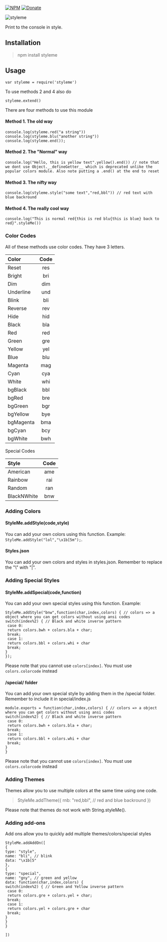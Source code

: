 
[![NPM](https://img.shields.io/badge/Module-Npm-blue.svg)](https://www.npmjs.com/package/styleme)
[![Donate](https://img.shields.io/badge/Donate-Paypal-brightgreen.svg)](https://paypal.me/andrews54757)

![styleme](https://cloud.githubusercontent.com/assets/13282284/23569202/21750ba8-002c-11e7-90cf-5ad251c81f85.png)

Print to the console in style.


## Installation
> npm install styleme

## Usage

``var styleme = require('styleme')``


To use methods 2 and 4 also do


``styleme.extend()``


There are four methods to use this module


#### Method 1. The old way
```
console.log(styleme.red("a string"))
console.log(styleme.blu("another string"))
console.log(styleme.end());
```

#### Method 2. The "Normal" way

```
console.log("Hello, this is yellow text".yellow().end()) // note that we dont use Object.__defineGetter__ which is deprecated unlike the popular colors module. Also note putting a .end() at the end to reset
```

#### Method 3. The nifty way

```
console.log(styleme.style("some text","red,bbl")) // red text with blue backround
```

#### Method 4. The really cool way

```
console.log("This is normal red{this is red blu{this is blue} back to red}".styleMe())
```

### Color Codes
All of these methods use color codes. They have 3 letters.

|   Color   |Code|
|:----------|:--:|
|Reset      |res |
|Bright     |bri |
|Dim        |dim |
|Underline  |und |
|Blink      |bli |
|Reverse    |rev |
|Hide       |hid |
|Black      |bla |
|Red        |red |
|Green      |gre |
|Yellow     |yel |
|Blue       |blu |
|Magenta    |mag |
|Cyan       |cya |
|White      |whi |
|bgBlack    |bbl |
|bgRed      |bre |
|bgGreen    |bgr |
|bgYellow   |bye |
|bgMagenta  |bma |
|bgCyan     |bcy |
|bgWhite    |bwh |


Special Codes


|Style      |Code|
|:----------|:--:|
|American   |ame |
|Rainbow    |rai |
|Random     |ran |
|BlackNWhite|bnw |



### Adding Colors

#### StyleMe.addStyle(code,style)
You can add your own colors using this function. Example: `StyleMe.addStyle("lol","\x1b[5m");`.

#### Styles.json

You can add your own colors and styles in styles.json. Remember to replace the "\\" with "|". 


### Adding Special Styles

#### StyleMe.addSpecial(code,function)
You can add your own special styles using this function. Example: 

```
StyleMe.addStyle("bnw",function(char,index,colors) { // colors => a object where you can get colors without using ansi codes
switch(index%2) { // Black and white inverse pattern
 case 0:
 return colors.bwh + colors.bla + char;
 break;
 case 1:
 return colors.bbl + colors.whi + char
 break;
}
});
```

Please note that you cannot use `colors[index]`. You must use `colors.colorcode` instead

#### /special/ folder
You can add your own special style by adding them in the /special folder. Remember to include it in special/index.js

```
module.exports = function(char,index,colors) { // colors => a object where you can get colors without using ansi codes
switch(index%2) { // Black and white inverse pattern
 case 0:
 return colors.bwh + colors.bla + char;
 break;
 case 1:
 return colors.bbl + colors.whi + char
 break;
}
}
```

Please note that you cannot use `colors[index]`. You must use `colors.colorcode` instead

### Adding Themes
Themes allow you to use multiple colors at the same time using one code.

> StyleMe.addTheme({
> rnb: "red,bbl", // red and blue backround
> })

Please note that themes do not work with String.styleMe().

### Adding add-ons
Add ons allow you to quickly add multiple themes/colors/special styles

```
StyleMe.addAddOn([
{
type: "style",
name: "bli", // blink
data: "\x1b[5"
},
{
type: "special",
name: "gny", // green and yellow
data: function(char,index,colors) {
switch(index%2) { // Green and Yellow inverse pattern
 case 0:
 return colors.gre + colors.yel + char;
 break;
 case 1:
 return colors.yel + colors.gre + char
 break;
}
}
}

])

```
